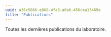 ```yaml
---
uuid: a36c5866-e868-4fa3-a0a6-456cea13469a
title: "Publications"
---
```

 Toutes les dernières publications du laboratoire.